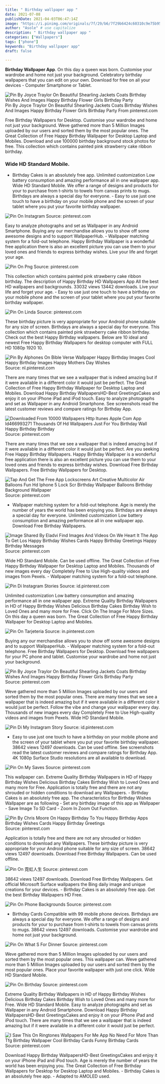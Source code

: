 ```yaml
---
title: " Birthday wallpaper app "
date: 2021-07-08
publishDate: 2021-04-03T06:47:14Z
image: "https://i.pinimg.com/originals/7f/29/b6/7f29b6424c60310c9e75b95a619f6ce6.jpg"
author: "Asole" # use capitalize
description: " Birthday wallpaper app "
categories: ["Wallpapers"]
tags: ["phone"]
keywords: "Birthday wallpaper app"
draft: false

---
```



**Birthday Wallpaper App**. On this day a queen was born. Customise your wardrobe and home not just your background. Celebratory birthday wallpapers that you can edit on your own. Download for free on all your devices - Computer Smartphone or Tablet.

![Pin By Joyce Traylor On Beautiful Shearling Jackets Coats Birthday Wishes And Images Happy Birthday Flower Girls Birthday Party](https://i.pinimg.com/originals/ec/a3/44/eca34404133040a151d849ce3eb47426.jpg "Pin By Joyce Traylor On Beautiful Shearling Jackets Coats Birthday Wishes And Images Happy Birthday Flower Girls Birthday Party")
Pin By Joyce Traylor On Beautiful Shearling Jackets Coats Birthday Wishes And Images Happy Birthday Flower Girls Birthday Party From pinterest.com


Free Birthday Wallpapers for Desktop. Customise your wardrobe and home not just your background. Weve gathered more than 5 Million Images uploaded by our users and sorted them by the most popular ones. The Great Collection of Free Happy Birthday Wallpaper for Desktop Laptop and Mobiles. Download and use 100000 birthday background stock photos for free. This collection which contains painted pink strawberry cake ribbon birthday.

### Wide HD Standard Mobile.

- Birthday Cakes is an absolutely free app. Unlimited customization Low battery consumption and amazing performance all in one wallpaper app. Wide HD Standard Mobile. We offer a range of designs and products for your to purchase from t-shirts to towels from canvas prints to mugs. Birthdays are always a special day for everyone. - Easy to use just one touch to have a birthday on your mobile phone and the screen of your tablet where you put your favorite birthday wallpaper.


![Pin On Instagram](https://i.pinimg.com/736x/a5/93/c6/a593c6e40c41ed64bd83cca285e93214.jpg "Pin On Instagram")
Source: pinterest.com

Easy to analyze photographs and set as Wallpaper in any Android Smartphone. Buying any our merchandise allows you to show off some awesome designs and to support WallpaperHub. - Wallpaper matching system for a fold-out telephone. Happy Birthday Wallpaper is a wonderful free application there is also an excellent picture you can use them to your loved ones and friends to express birthday wishes. Live your life and forget your age.

![Pin On Png](https://i.pinimg.com/originals/44/30/6c/44306cf5d7f503501e50ef6cf6040b26.jpg "Pin On Png")
Source: pinterest.com

This collection which contains painted pink strawberry cake ribbon birthday. The description of Happy Birthday HD Wallpapers App All the best HD wallpapers and backgrounds. 33032 views 13442 downloads. Live your life and forget your age. - Easy to use just one touch to have a birthday on your mobile phone and the screen of your tablet where you put your favorite birthday wallpaper.

![Pin On Linda](https://i.pinimg.com/originals/df/fb/40/dffb406d6bbb188d7568c0bc578d3728.jpg "Pin On Linda")
Source: pinterest.com

These birthday picture is very appropriate for your Android phone suitable for any size of screen. Birthdays are always a special day for everyone. This collection which contains painted pink strawberry cake ribbon birthday. Check out the best Happy Birthday wallpapers. Below are 10 ideal and newest Free Happy Birthday Wallpapers for desktop computer with FULL HD 1080p 1920 10.

![Pin By Alphones On Bible Verse Wallpaper Happy Birthday Images Cool Happy Birthday Images Happy Mothers Day Wishes](https://i.pinimg.com/736x/97/ee/42/97ee42fd52877c1acf9a078cdbea2fcc.jpg "Pin By Alphones On Bible Verse Wallpaper Happy Birthday Images Cool Happy Birthday Images Happy Mothers Day Wishes")
Source: nl.pinterest.com

There are many times that we see a wallpaper that is indeed amazing but if it were available in a different color it would just be perfect. The Great Collection of Free Happy Birthday Wallpaper for Desktop Laptop and Mobiles. Download Happy Birthday WallpapersHD-Best GreetingsCakes and enjoy it on your iPhone iPad and iPod touch. Easy to analyze photographs and set as Wallpaper in any Android Smartphone. See screenshots read the latest customer reviews and compare ratings for Birthday App.

![Downloaded From 10000 Wallpapers Http Itunes Apple Com App Id466993271 Thousands Of Hd Wallpapers Just For You Birthday Wall Happy Birthday Birthday](https://i.pinimg.com/originals/08/80/50/088050d4f3070751a468831c5ce85cc6.jpg "Downloaded From 10000 Wallpapers Http Itunes Apple Com App Id466993271 Thousands Of Hd Wallpapers Just For You Birthday Wall Happy Birthday Birthday")
Source: pinterest.com

There are many times that we see a wallpaper that is indeed amazing but if it were available in a different color it would just be perfect. Are you seeking Free Happy Birthday Wallpapers. Happy Birthday Wallpaper is a wonderful free application there is also an excellent picture you can use them to your loved ones and friends to express birthday wishes. Download Free Birthday Wallpapers. Free Birthday Wallpapers for Desktop.

![Tap And Get The Free App Lockscreens Art Creative Multicolor Air Balloons Fun Hd Iphone 5 Lock Scr Birthday Wallpaper Balloons Birthday Background Wallpaper](https://i.pinimg.com/originals/72/10/8e/72108ed18478859848270982a996745e.jpg "Tap And Get The Free App Lockscreens Art Creative Multicolor Air Balloons Fun Hd Iphone 5 Lock Scr Birthday Wallpaper Balloons Birthday Background Wallpaper")
Source: pinterest.com

- Wallpaper matching system for a fold-out telephone. Age is merely the number of years the world has been enjoying you. Birthdays are always a special day for everyone. Unlimited customization Low battery consumption and amazing performance all in one wallpaper app. Download Free Birthday Wallpapers.

![Image Shared By Eladvi Find Images And Videos On We Heart It The App To Get Los Happy Birthday Wishes Cards Happy Birthday Greetings Happy Birthday Messages](https://i.pinimg.com/originals/e4/d2/0a/e4d20a505552a680b9b0eedf26f62486.jpg "Image Shared By Eladvi Find Images And Videos On We Heart It The App To Get Los Happy Birthday Wishes Cards Happy Birthday Greetings Happy Birthday Messages")
Source: pinterest.com

Wide HD Standard Mobile. Can be used offline. The Great Collection of Free Happy Birthday Wallpaper for Desktop Laptop and Mobiles. Thousands of new images every day Completely Free to Use High-quality videos and images from Pexels. - Wallpaper matching system for a fold-out telephone.

![Pin Di Instagram Stories](https://i.pinimg.com/736x/d0/19/5f/d0195f38941df772cdb52af313329090.jpg "Pin Di Instagram Stories")
Source: id.pinterest.com

Unlimited customization Low battery consumption and amazing performance all in one wallpaper app. Extreme Quality Birthday Wallpapers in HD of Happy Birthday Wishes Delicious Birthday Cakes Birthday Wish to Loved Ones and many more for Free. Click On The Image For More Sizes. On this day a queen was born. The Great Collection of Free Happy Birthday Wallpaper for Desktop Laptop and Mobiles.

![Pin On Tarjeteria](https://i.pinimg.com/originals/a4/c3/58/a4c358d5a4157492198a795480a1891a.jpg "Pin On Tarjeteria")
Source: in.pinterest.com

Buying any our merchandise allows you to show off some awesome designs and to support WallpaperHub. - Wallpaper matching system for a fold-out telephone. Free Birthday Wallpapers for Desktop. Download free wallpapers for your PC phone and tablet. Customise your wardrobe and home not just your background.

![Pin By Joyce Traylor On Beautiful Shearling Jackets Coats Birthday Wishes And Images Happy Birthday Flower Girls Birthday Party](https://i.pinimg.com/originals/ec/a3/44/eca34404133040a151d849ce3eb47426.jpg "Pin By Joyce Traylor On Beautiful Shearling Jackets Coats Birthday Wishes And Images Happy Birthday Flower Girls Birthday Party")
Source: pinterest.com

Weve gathered more than 5 Million Images uploaded by our users and sorted them by the most popular ones. There are many times that we see a wallpaper that is indeed amazing but if it were available in a different color it would just be perfect. Follow the vibe and change your wallpaper every day. Thousands of new images every day Completely Free to Use High-quality videos and images from Pexels. Wide HD Standard Mobile.

![Pin Di My Instagram Story](https://i.pinimg.com/originals/79/8f/74/798f74b15b2e93bf64b3a2f8ed9f71e4.jpg "Pin Di My Instagram Story")
Source: id.pinterest.com

- Easy to use just one touch to have a birthday on your mobile phone and the screen of your tablet where you put your favorite birthday wallpaper. 38642 views 12497 downloads. Can be used offline. See screenshots read the latest customer reviews and compare ratings for Birthday App. 4K 1080p Surface Studio resolutions are all available to download.

![Pin On My Saves](https://i.pinimg.com/originals/ae/a2/58/aea2586539d602404295242e146db72b.jpg "Pin On My Saves")
Source: pinterest.com

This wallpaper can. Extreme Quality Birthday Wallpapers in HD of Happy Birthday Wishes Delicious Birthday Cakes Birthday Wish to Loved Ones and many more for Free. Application is totally free and there are not any shrouded or hidden conditions to download any Wallpapers. - Birthday Cakes is an absolutely free app. The characteristics for Birthday Wishes Wallpaper are as following - Set any birthday image of this app as Wallpaper - Save Image To SD Card - Zoom In Zoom Out Function.

![Pin By Chris Moore On Happy Birthday To You Happy Birthday Apps Birthday Wishes Cards Happy Birthday Greetings](https://i.pinimg.com/originals/85/a0/8b/85a08b7aab1e2e0e180e4c4732b036d3.jpg "Pin By Chris Moore On Happy Birthday To You Happy Birthday Apps Birthday Wishes Cards Happy Birthday Greetings")
Source: pinterest.com

Application is totally free and there are not any shrouded or hidden conditions to download any Wallpapers. These birthday picture is very appropriate for your Android phone suitable for any size of screen. 38642 views 12497 downloads. Download Free Birthday Wallpapers. Can be used offline.

![Pin On 霓虹人生](https://i.pinimg.com/originals/f3/9f/99/f39f9975136093b83666fe79b1893eb1.jpg "Pin On 霓虹人生")
Source: pinterest.com

38642 views 12497 downloads. Download Free Birthday Wallpapers. Get official Microsoft Surface wallpapers the Bing daily image and unique creations for your devices. - Birthday Cakes is an absolutely free app. Get the best Birthday Wallpapers HD Free.

![Pin On Phone Backgrounds](https://i.pinimg.com/originals/b7/a9/66/b7a966f8bb6f67c154a18c0b37e35c9a.jpg "Pin On Phone Backgrounds")
Source: pinterest.com

- Birthday Cards Compatible with 99 mobile phone devices. Birthdays are always a special day for everyone. We offer a range of designs and products for your to purchase from t-shirts to towels from canvas prints to mugs. 38642 views 12497 downloads. Customise your wardrobe and home not just your background.

![Pin On What S For Dinner](https://i.pinimg.com/originals/83/7d/a6/837da6e5118d3ffc4297980a3b8ac9ed.jpg "Pin On What S For Dinner")
Source: pinterest.com

Weve gathered more than 5 Million Images uploaded by our users and sorted them by the most popular ones. This wallpaper can. Weve gathered more than 5 Million Images uploaded by our users and sorted them by the most popular ones. Place your favorite wallpaper with just one click. Wide HD Standard Mobile.

![Pin On Birthday](https://i.pinimg.com/originals/7f/c9/dd/7fc9dd484cd738d6d93957ac2b49d55a.png "Pin On Birthday")
Source: pinterest.com

Extreme Quality Birthday Wallpapers in HD of Happy Birthday Wishes Delicious Birthday Cakes Birthday Wish to Loved Ones and many more for Free. Wide HD Standard Mobile. Easy to analyze photographs and set as Wallpaper in any Android Smartphone. Download Happy Birthday WallpapersHD-Best GreetingsCakes and enjoy it on your iPhone iPad and iPod touch. There are many times that we see a wallpaper that is indeed amazing but if it were available in a different color it would just be perfect.

![I Saw This On Ringtones Wallpapers For Me App No Need For More Than Tfg Birthday Wallpaper Cool Birthday Cards Funny Birthday Cards](https://i.pinimg.com/originals/7f/29/b6/7f29b6424c60310c9e75b95a619f6ce6.jpg "I Saw This On Ringtones Wallpapers For Me App No Need For More Than Tfg Birthday Wallpaper Cool Birthday Cards Funny Birthday Cards")
Source: pinterest.com

Download Happy Birthday WallpapersHD-Best GreetingsCakes and enjoy it on your iPhone iPad and iPod touch. Age is merely the number of years the world has been enjoying you. The Great Collection of Free Birthday Wallpapers for Desktop for Desktop Laptop and Mobiles. - Birthday Cakes is an absolutely free app. - Adapted to AMOLED used.

